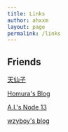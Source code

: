 ```yaml
---
title: Links
author: ahxxm
layout: page
permalink: /links
---
```


## Friends

[天仙子](https://tianxianzi.me/)

[Homura's Blog](https://homura.live/)

[A.I.'s Node 13](https://merrick.luois.me/)

[wzyboy's blog](https://wzyboy.im/)
